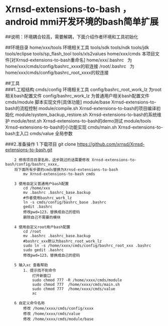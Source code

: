 # Xrnsd-extensions-to-bash ，android mmi开发环境的bash简单扩展

##说明：环境耦合较高，需要解耦，下面介绍作者环境和工具初始化

##环境目录
		home/xxx/tools     环境相关工具
				tools/sdk
				tools/ndk
				tools/jdk
				tools/eclipse
				tools/sp_flash_tool
				tools/xls2values
		home/xxx/cmds      本项目文件[对Xrnsd-extensions-to-bash重命名]
		home/xxx/.bashrc   为home/xxx/cmds/config/bashrc_xxxx的软连接
		/root/.bashrc      为home/xxx/cmds/config/bashrc_root_xxxx的软连接
		
##工具				
###1.工程结构
		cmds/config     					环境相关工具
			config/bashrc_root_work_lz     	为root相关bash配置文件
			config/bashrc_work_lz     		为普通用户相关bash配置文件
		cmds/module     					脚本实现文件[具体功能]
			module/base     				Xrnsd-extensions-to-bash的流程控制
			module/compile.sh     			Xrnsd-extensions-to-bash的项目编译初始化
			module/system_backup_restore.sh Xrnsd-extensions-to-bash的系统维护
			module/test.sh     				Xrnsd-extensions-to-bash的demo测试
			module/tools     				Xrnsd-extensions-to-bash的小功能实现
		cmds/main.sh     					Xrnsd-extensions-to-bash主入口
		cmds/value     						全局参数
				
###2.准备操作
		1 下载项目
			git clone https://github.com/xrnsd/Xrnsd-extensions-to-bash.git
			
		2 修改项目目录名称，这步跳过的话需要修改 Xrnsd-extensions-to-bash/config/bashrc_xxxx,
		将下面所有步骤的cmds替换为Xrnsd-extensions-to-bash
			mv Xrnsd-extensions-to-bash cmds
		
		3 使用自定义普通用户bash配置
			cd /home/xxx
			mv .bashrc .bashrc_base.backup
			#作者使用bashrc_work_lz
			ln -s cmds/config/bashrc_base .bashrc
			gedit .bashrc
			修改pwd=123，替换成自己的密码
			删除自己不需要的模块
				
		4 使用自定义root用户bash配置
			cd /root
			mv .bashrc .bashrc_base.backup
			#bashrc_xxx默认为bashrc_root_work_lz
			sudo ln -s /home/xxxx/cmds/config/bashrc_root_xxx .bashrc
			sudo gedit .bashrc
			修改pwd=123，替换成自己的密码
				
		5 输入xc 查看帮助
			1. 提示找不到命令
				打开新窗口
				sudo chmod 777 -R /home/xxxx/cmds/module
				sudo chmod 777  /home/xxxx/cmds/main.sh
				sudo chmod 777  /home/xxxx/cmds/value
				xc
				
		6 自定义命令名称
			修改 /home/xxxx/cmds/config/xxxx
			修改 /home/xxxx/cmds/value
			修改 /home/xxxx/cmds/module/base
